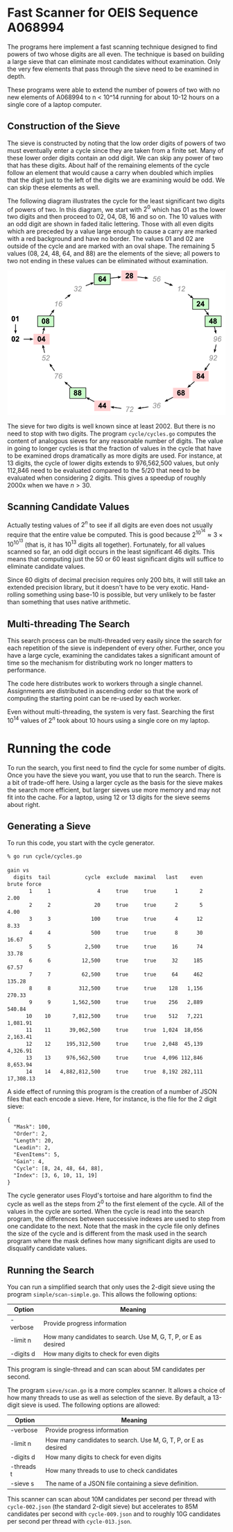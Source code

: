 # Fast Scanner for OEIS Sequence A068994

The programs here implement a fast scanning technique designed to find powers of
two whose digits are all even. The technique is based on building a large sieve
that can eliminate most candidates without examination. Only the very few
elements that pass through the sieve need to be examined in depth.

These programs were able to extend the number of powers of two with no new
elements of A068994 to n < 10^14 running for about 10-12 hours on a single core
of a laptop computer.

## Construction of the Sieve

The sieve is constructed by noting that the low order digits of powers of two
must eventually enter a cycle since they are taken from a finite set. Many of
these lower order digits contain an odd digit. We can skip any power of two that
has these digits. About half of the remaining elements of the cycle follow an
element that would cause a carry when doubled which implies that the digit just
to the left of the digits we are examining would be odd. We can skip these
elements as well.

The following diagram illustrates the cycle for the least significant two digits
of powers of two. In this diagram, we start with $2^0$ which has 01 as the lower
two digits and then proceed to 02, 04, 08, 16 and so on. The 10 values with an
odd digit are shown in faded italic lettering. Those with all even digits which
are preceded by a value large enough to cause a carry are marked with a red
background and have no border. The values 01 and 02 are outside of the cycle and
are marked with an oval shape. The remaining 5 values (08, 24, 48, 64, and 88)
are the elements of the sieve; all powers to two not ending in these values can
be eliminated without examination.

![img.png](images/img.png)

The sieve for two digits is well known since at least 2002. But there is no need
to stop with two digits. The program `cycle/cycles.go` computes the content of
analogous sieves for any reasonable number of digits. The value in going to
longer cycles is that the fraction of values in the cycle that have to be
examined drops dramatically as more digits are used. For instance, at 13 digits,
the cycle of lower digits extends to 976,562,500 values, but only 112,846 need
to be evaluated compared to the 5/20 that need to be evaluated when considering
2 digits. This gives a speedup of roughly 2000x when we have $n > 30$.

## Scanning Candidate Values

Actually testing values of $2^n$ to see if all digits are even does not usually
require that the entire value be computed. This is good
because $2^{10^{14}} \approx 3 \times 10^{10^{13}}$ (that is, it has $10^{13}$
digits all together). Fortunately, for all values scanned so far, an odd digit
occurs in the least significant 46 digits. This means that computing just the 50
or 60 least significant digits will suffice to eliminate candidate values.

Since 60 digits of decimal precision requires only 200 bits, it will still take
an extended precision library, but it doesn't have to be very exotic.
Hand-rolling something using base-10 is possible, but very unlikely to be faster
than something that uses native arithmetic.

## Multi-threading The Search

This search process can be multi-threaded very easily since the search for each
repetition of the sieve is independent of every other. Further, once you have a
large cycle, examining the candidates takes a significant amount of time so the
mechanism for distributing work no longer matters to performance.

The code here distributes work to workers through a single channel. Assignments
are distributed in ascending order so that the work of computing the starting
point can be re-used by each worker.

Even without multi-threading, the system is very fast. Searching the
first $10^{14}$ values of $2^n$ took about 10 hours using a single core on my
laptop.

# Running the code

To run the search, you first need to find the cycle for some number of digits.
Once you have the sieve you want, you use that to run the search. There is a bit
of trade-off here. Using a larger cycle as the basis for the sieve makes the
search more efficient, but larger sieves use more memory and may not fit into
the cache. For a laptop, using 12 or 13 digits for the sieve seems about right.

## Generating a Sieve

To run this code, you start with the cycle generator.

```
% go run cycle/cycles.go  
                                                                    gain vs 
  digits  tail           cycle  exclude  maximal   last    even    brute force
       1     1               4     true     true      1       2       2.00
       2     2              20     true     true      2       5       4.00
       3     3             100     true     true      4      12       8.33
       4     4             500     true     true      8      30      16.67
       5     5           2,500     true     true     16      74      33.78
       6     6          12,500     true     true     32     185      67.57
       7     7          62,500     true     true     64     462     135.28
       8     8         312,500     true     true    128   1,156     270.33
       9     9       1,562,500     true     true    256   2,889     540.84
      10    10       7,812,500     true     true    512   7,221   1,081.91
      11    11      39,062,500     true     true  1,024  18,056   2,163.41
      12    12     195,312,500     true     true  2,048  45,139   4,326.91
      13    13     976,562,500     true     true  4,096 112,846   8,653.94
      14    14   4,882,812,500     true     true  8,192 282,111  17,308.13
```

A side effect of running this program is the creation of a number of JSON files
that each encode a sieve. Here, for instance, is the file for the 2 digit sieve:

```
{
  "Mask": 100,
  "Order": 2,
  "Length": 20,
  "Leadin": 2,
  "EvenItems": 5,
  "Gain": 4,
  "Cycle": [8, 24, 48, 64, 88],
  "Index": [3, 6, 10, 11, 19]
}
```

The cycle generator uses Floyd's tortoise and hare algorithm to find the cycle
as well as the steps from $2^0$ to the first element of the cycle. All of the
values in the cycle are sorted. When the cycle is read into the search program,
the differences between successive indexes are used to step from one candidate
to the next. Note that the mask in the cycle file only defines the size of the
cycle and is different from the mask used in the search program where the mask
defines how many significant digits are used to disqualify candidate values.

## Running the Search

You can run a simplified search that only uses the 2-digit sieve using the
program `simple/scan-simple.go`. This allows the following options:

| Option      | Meaning                                                          |
|-------------|------------------------------------------------------------------|
| -verbose    | Provide progress information                                     |
| -limit n    | How many candidates to search. Use M, G, T, P, or E as desired   |
| -digits d   | How many digits to check for even digits                         |

This program is single-thread and can scan about 5M candidates per second.

The program `sieve/scan.go` is a more complex scanner. It allows a choice of how
many threads to use as well as selection of the sieve. By default, a 13-digit
sieve is used. The following options are allowed:

| Option      | Meaning                                                          |
|-------------|------------------------------------------------------------------|
| -verbose    | Provide progress information                                     |
| -limit n    | How many candidates to search. Use M, G, T, P, or E as desired   |
| -digits d   | How many digits to check for even digits                         |
| -threads t  | How many threads to use to check candidates                      |
| -sieve s    | The name of a JSON file containing a sieve definition.           |

This scanner can scan about 10M candidates per second per thread with
`cycle-002.json` (the standard 2-digit sieve) but accelerates to 85M candidates
per second with `cycle-009.json` and to roughly 10G candidates per second per
thread with `cycle-013.json`. 


